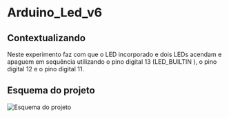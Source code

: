 # Arduino_Led_v6
## Contextualizando
Neste experimento faz com que o LED incorporado e dois LEDs acendam e apaguem em
sequência utilizando o pino digital 13 (LED_BUILTIN ), o pino digital 12 e o pino digital 11.
## Esquema do projeto 
![Esquema do projeto]()
